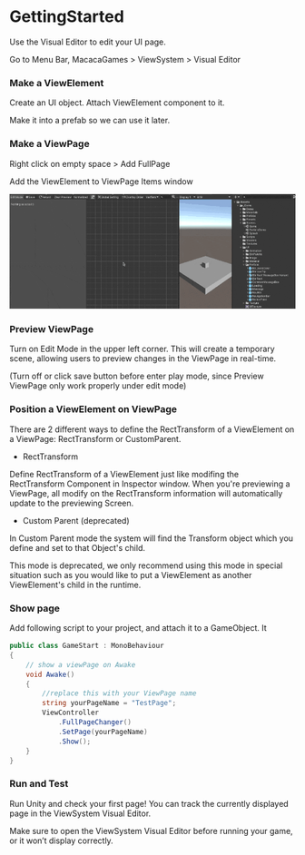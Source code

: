 # GettingStarted

Use the Visual Editor to edit your UI page.

Go to Menu Bar,  MacacaGames > ViewSystem > Visual Editor

### Make a ViewElement
Create an UI object. Attach ViewElement component to it. 

Make it into a prefab so we can use it later.

### Make a ViewPage
Right click on empty space > Add FullPage

Add the ViewElement to ViewPage Items window 
<br>

![add_viewelement](./Img~/add_viewelement.gif)

### Preview ViewPage
Turn on Edit Mode in the upper left corner. This will create a temporary scene, allowing users to preview changes in the ViewPage in real-time.

(Turn off or click save button before enter play mode, since Preview ViewPage only work properly under edit mode)

### Position a ViewElement on ViewPage

There are 2 different ways to define the RectTransform of a ViewElement on a ViewPage: RectTransform or CustomParent.
- RectTransform

Define RectTransform of a ViewElement just like modifing the RectTransform Component in Inspector window.
When you're previewing a ViewPage, all modify on the RectTransform information will automatically update to the previewing Screen.

- Custom Parent (deprecated)

In Custom Parent mode the system will find the Transform object which you define and set to that Object's child.

This mode is deprecated, we only recommend using this mode in special situation such as you would like to put a ViewElement as another ViewElement's child in the runtime.


### Show page

Add following script to your project, and attach it to a GameObject.
It 

```csharp
public class GameStart : MonoBehaviour
{
    // show a viewPage on Awake
    void Awake()
    {
        //replace this with your ViewPage name
        string yourPageName = "TestPage";
        ViewController
            .FullPageChanger()
            .SetPage(yourPageName)
            .Show();
    }
}
```
### Run and Test
Run Unity and check your first page! You can track the currently displayed page in the ViewSystem Visual Editor. 

Make sure to open the ViewSystem Visual Editor before running your game, or it won’t display correctly.

<!-- TODO:補圖 -->



